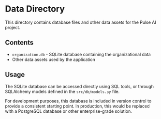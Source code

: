 # Data Directory

This directory contains database files and other data assets for the Pulse AI project.

## Contents

- `organization.db` - SQLite database containing the organizational data
- Other data assets used by the application

## Usage

The SQLite database can be accessed directly using SQL tools, or through SQLAlchemy 
models defined in the `src/db/models.py` file.

For development purposes, this database is included in version control to provide 
a consistent starting point. In production, this would be replaced with a PostgreSQL 
database or other enterprise-grade solution.